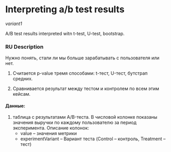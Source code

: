 # Interpreting a/b test results
*variant1*

A/B test results interpreted witn t-test, U-test, bootstrap.

### RU Description

Нужно понять, стали ли мы больше зарабатывать с пользователя или нет.

1. Считается p-value тремя способами: t-тест, U-тест, бутстрап средних.

2. Сравнивается результат между тестом и контролем по всем этим кейсам.

 
####  Данные:
 
 1) таблица с результатами A/B-теста. В числовой колонке показаны значения выручки по каждому пользователю за период эксперимента. Описание колонок:
     - value – значения метрики
     - experimentVariant – Вариант теста (Control – контроль, Treatment – тест) 
